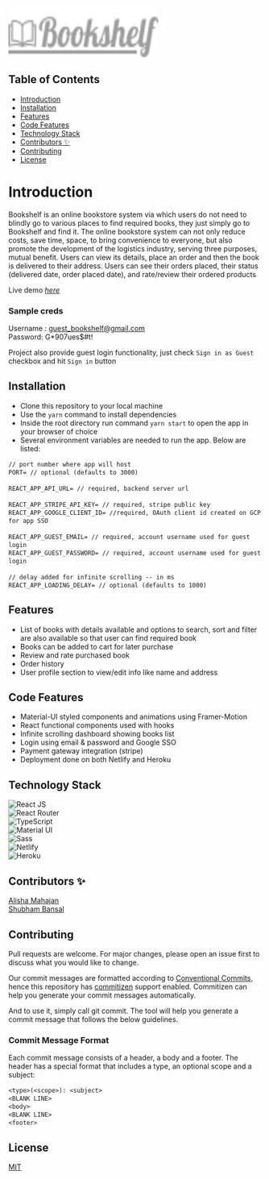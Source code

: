 <img src="./src/assets/bookshelf-logo.svg" alt="Bookshelf" width="300" height="100">

## Table of Contents

- [Introduction](#introduction)
- [Installation](#installation)
- [Features](#features)
- [Code Features](#code-features)
- [Technology Stack](#technology-stack)
- [Contributors ✨](#contributors-)
- [Contributing](#contributing)
- [License](#license)
  
# Introduction

Bookshelf is an online bookstore system via which users do not need to blindly go to various places to find required books, they just simply go to Bookshelf and find it. The online bookstore system can not only reduce costs, save time, space, to bring convenience to everyone, but also promote the development of the logistics industry, serving three purposes, mutual benefit. Users can view its details, place an order and then the book is delivered to their address. Users can see their orders placed, their status (delivered date, order placed date), and rate/review their ordered products

Live demo [_here_](https://n11-bookshelf.netlify.app/)

### Sample creds

Username : guest_bookshelf@gmail.com \
Password: G*907ues$#t!

Project also provide guest login functionality, just check `Sign in as Guest` checkbox and hit `Sign in` button
## Installation

- Clone this repository to your local machine
- Use the `yarn` command to install dependencies
- Inside the root directory run command `yarn start` to open the app in your browser of choice
- Several environment variables are needed to run the app. Below are listed:

```plaintext
// port number where app will host
PORT= // optional (defaults to 3000)

REACT_APP_API_URL= // required, backend server url

REACT_APP_STRIPE_API_KEY= // required, stripe public key
REACT_APP_GOOGLE_CLIENT_ID= //required, OAuth client id created on GCP for app SSO

REACT_APP_GUEST_EMAIL= // required, account username used for guest login
REACT_APP_GUEST_PASSWORD= // required, account username used for guest login

// delay added for infinite scrolling -- in ms
REACT_APP_LOADING_DELAY= // optional (defaults to 1000)

```

## Features

- List of books with details available and options to search, sort and filter are also available so that user can find required book
- Books can be added to cart for later purchase
- Review and rate purchased book
- Order history
- User profile section to view/edit info like name and address

## Code Features

- Material-UI styled components and animations using Framer-Motion
- React functional components used with hooks
- Infinite scrolling dashboard showing books list
- Login using email & password and Google SSO
- Payment gateway integration (stripe)
- Deployment done on both Netlify and Heroku

## Technology Stack

![React JS](https://img.shields.io/badge/React-20232A?style=for-the-badge&logo=react&logoColor=61DAFB)\
![React Router](https://img.shields.io/badge/React_Router-CA4245?style=for-the-badge&logo=react-router&logoColor=white)\
![TypeScript](https://img.shields.io/badge/typescript-%23007ACC.svg?style=for-the-badge&logo=typescript&logoColor=white)\
![Material UI](https://img.shields.io/badge/Material--UI-0081CB?style=for-the-badge&logo=material-ui&logoColor=white)\
![Sass](https://img.shields.io/badge/SASS-hotpink.svg?style=for-the-badge&logo=SASS&logoColor=white)\
![Netlify](https://img.shields.io/badge/netlify-%23000000.svg?style=for-the-badge&logo=netlify&logoColor=#00C7B7)\
![Heroku](https://img.shields.io/badge/heroku-%23430098.svg?style=for-the-badge&logo=heroku&logoColor=white)
## Contributors ✨

<a href="https://github.com/Alisha-Mahajan">Alisha Mahajan</a>\
<a href="https://github.com/SVB-knowmywork">Shubham Bansal</a>

## Contributing

Pull requests are welcome. For major changes, please open an issue first to discuss what you would like to change.

Our commit messages are formatted according to [Conventional Commits](https://conventionalcommits.org/), hence this repository has [commitizen](https://github.com/commitizen/cz-cli) support enabled. Commitizen can help you generate your commit messages automatically.

And to use it, simply call git commit. The tool will help you generate a commit message that follows the below guidelines.

### Commit Message Format

Each commit message consists of a header, a body and a footer. The header has a special format that includes a type, an optional scope and a subject:

```plaintext
<type>(<scope>): <subject>
<BLANK LINE>
<body>
<BLANK LINE>
<footer>
```

## License

[MIT](/LICENSE)